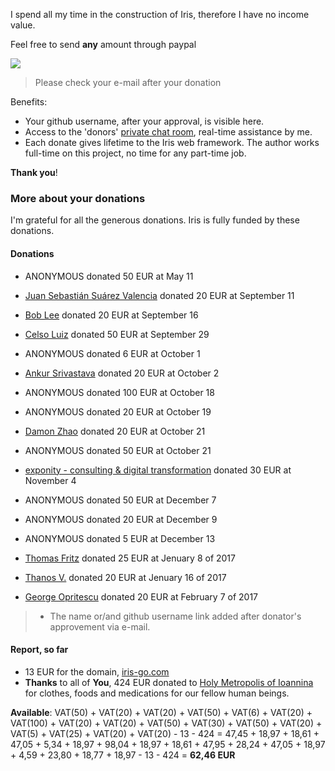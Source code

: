 
I spend all my time in the construction of Iris, therefore I have no income value.

Feel free to send **any** amount through paypal

[![](https://www.paypalobjects.com/en_US/i/btn/btn_donateCC_LG.gif)](https://www.paypal.com/cgi-bin/webscr?cmd=_donations&business=kataras2006%40hotmail%2ecom&lc=GR&item_name=Iris%20web%20framework&item_number=iriswebframeworkdonationid2016&currency_code=EUR&bn=PP%2dDonationsBF%3abtn_donateCC_LG%2egif%3aNonHosted)

> Please check your e-mail after your donation

Benefits:

- Your github username, after your approval, is visible here.
- Access to the 'donors' [private chat room](https://kataras.rocket.chat/group/donors), real-time assistance by me.
- Each donate gives lifetime to the Iris web framework. The author works full-time on this project, no time for any part-time job.

**Thank you**!

### More about your donations


I'm  grateful for all the generous donations. Iris is fully funded by these donations.

#### Donations

- ANONYMOUS donated 50 EUR at May 11

- [Juan Sebastián Suárez Valencia](https://github.com/Juanses) donated 20 EUR at September 11

- [Bob Lee](https://github.com/li3p) donated 20 EUR at September 16

- [Celso Luiz](https://github.com/celsosz) donated 50 EUR at September 29

- ANONYMOUS donated 6 EUR at October 1

- [Ankur Srivastava](https://github.com/ansrivas) donated 20 EUR at October 2

- ANONYMOUS donated 100 EUR at October 18

- ANONYMOUS donated 20 EUR at October 19

- [Damon Zhao](https://github.com/se77en) donated 20 EUR at October 21

- ANONYMOUS donated 50 EUR at October 21

- [exponity - consulting & digital transformation](https://github.com/exponity) donated 30 EUR at November 4

- ANONYMOUS donated 50 EUR at December 7

- ANONYMOUS donated 20 EUR at December 9

- ANONYMOUS donated 5 EUR at December 13

- [Thomas Fritz](https://github.com/thomasfr) donated 25 EUR at Jenuary 8 of 2017

- [Thanos V.](http://mykonosbiennale.com/) donated 20 EUR at Jenuary 16 of 2017

- [George Opritescu](https://github.com/International) donated 20 EUR at February 7 of 2017

> * The name or/and github username link added after donator's approvement via e-mail.

#### Report, so far

- 13 EUR for the domain, [iris-go.com](https://iris-go.com)
- **Thanks** to all of **You**, 424 EUR donated to [Holy Metropolis of Ioannina](http://www.imioanninon.gr/main/) for clothes, foods and medications for our fellow human beings.


**Available**: VAT(50) + VAT(20) + VAT(20) + VAT(50) + VAT(6) + VAT(20) + VAT(100) + VAT(20) + VAT(20) + VAT(50) + VAT(30) + VAT(50) + VAT(20) + VAT(5) + VAT(25) + VAT(20) + VAT(20) - 13 - 424 = 47,45 + 18,97 + 18,61 + 47,05 + 5,34 + 18,97 + 98,04 + 18,97 + 18,61 + 47,95 + 28,24 + 47,05 + 18,97 + 4,59 + 23,80 + 18,77 + 18,97 - 13 - 424 = **62,46 EUR**
